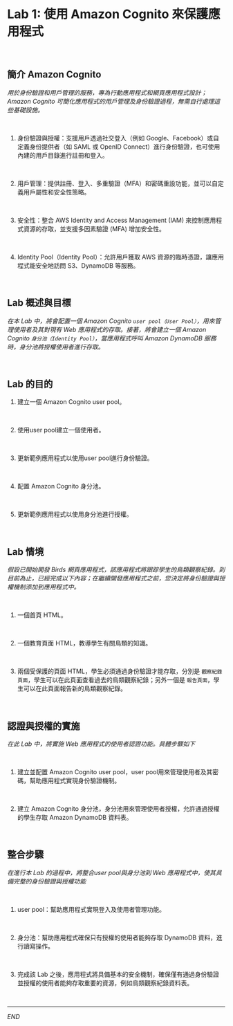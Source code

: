 # Lab 1: 使用 Amazon Cognito 來保護應用程式

<br>

## 簡介 Amazon Cognito 

_用於身份驗證和用戶管理的服務，專為行動應用程式和網頁應用程式設計；Amazon Cognito 可簡化應用程式的用戶管理及身份驗證過程，無需自行處理這些基礎設施。_

<br>

1. 身份驗證與授權：支援用戶透過社交登入（例如 Google、Facebook）或自定義身份提供者（如 SAML 或 OpenID Connect）進行身份驗證，也可使用內建的用戶目錄進行註冊和登入。

<br>

2. 用戶管理：提供註冊、登入、多重驗證（MFA）和密碼重設功能，並可以自定義用戶屬性和安全性策略。

<br>

3. 安全性：整合 AWS Identity and Access Management (IAM) 來控制應用程式資源的存取，並支援多因素驗證 (MFA) 增加安全性。

<br>

4. Identity Pool（Identity Pool）：允許用戶獲取 AWS 資源的臨時憑證，讓應用程式能安全地訪問 S3、DynamoDB 等服務。

<br>

## Lab 概述與目標

_在本 Lab 中，將會配置一個 Amazon Cognito `user pool（User Pool）`，用來管理使用者及其對現有 Web 應用程式的存取。接著，將會建立一個 Amazon Cognito `身分池（Identity Pool）`，當應用程式呼叫 Amazon DynamoDB 服務時，身分池將授權使用者進行存取。_

<br>

## Lab 的目的

1. 建立一個 Amazon Cognito user pool。

<br>

2. 使用user pool建立一個使用者。

<br>

3. 更新範例應用程式以使用user pool進行身份驗證。

<br>

4. 配置 Amazon Cognito 身分池。

<br>

5. 更新範例應用程式以使用身分池進行授權。

<br>

## Lab 情境

_假設已開始開發 Birds 網頁應用程式，該應用程式將跟踪學生的鳥類觀察紀錄。到目前為止，已經完成以下內容；在繼續開發應用程式之前，您決定將身份驗證與授權機制添加到應用程式中。_

<br>

1. 一個首頁 HTML。

<br>

2. 一個教育頁面 HTML，教導學生有關鳥類的知識。

<br>

3. 兩個受保護的頁面 HTML，學生必須通過身份驗證才能存取，分別是 `觀察紀錄頁面`，學生可以在此頁面查看過去的鳥類觀察紀錄；另外一個是 `報告頁面`，學生可以在此頁面報告新的鳥類觀察紀錄。

<br>

## 認證與授權的實施

_在此 Lab 中，將實施 Web 應用程式的使用者認證功能。具體步驟如下_

<br>

1. 建立並配置 Amazon Cognito user pool，user pool用來管理使用者及其密碼，幫助應用程式實現身份驗證機制。

<br>

2. 建立 Amazon Cognito 身分池，身分池用來管理使用者授權，允許通過授權的學生存取 Amazon DynamoDB 資料表。

<br>

## 整合步驟

_在進行本 Lab 的過程中，將整合user pool與身分池到 Web 應用程式中，使其具備完整的身份驗證與授權功能_

<br>

1. user pool：幫助應用程式實現登入及使用者管理功能。

<br>

2. 身分池：幫助應用程式確保只有授權的使用者能夠存取 DynamoDB 資料，進行讀寫操作。

<br>

3. 完成該 Lab 之後，應用程式將具備基本的安全機制，確保僅有通過身份驗證並授權的使用者能夠存取重要的資源，例如鳥類觀察紀錄資料表。

<br>

___

_END_

